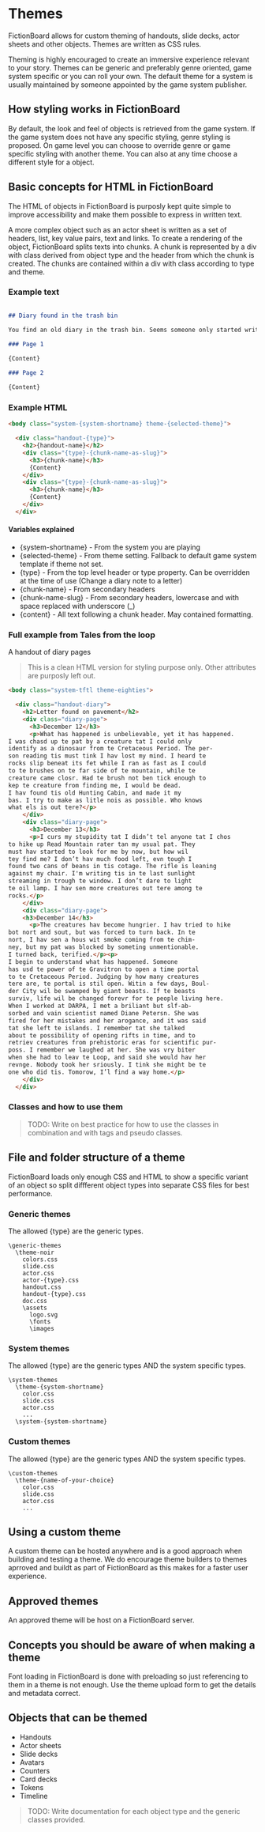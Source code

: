 # Themes

FictionBoard allows for custom theming of handouts, slide decks, actor sheets and other objects. Themes are written as CSS rules.

Theming is highly encouraged to create an immersive experience relevant to your story. Themes can be generic and preferably genre oriented, game system specific or you can roll your own. The default theme for a system is usually maintained by someone appointed by the game system publisher.
## How styling works in FictionBoard

By default, the look and feel of objects is retrieved from the game system. If the game system does not have any specific styling, genre styling is proposed. On game level you can choose to override genre or game specific styling with another theme. You can also at any time choose a different style for a object. 
## Basic concepts for HTML in FictionBoard

The HTML of objects in FictionBoard is purposly kept quite simple to improve accessibility and make them possible to express in written text.

A more complex object such as an actor sheet is written as a set of headers, list, key value pairs, text and links. To create a rendering of the object, FictionBoard splits texts into chunks. A chunk is represented by a div with class derived from object type and the header from which the chunk is created. The chunks are contained within a div with class according to type and theme.

### Example text

```Markdown

## Diary found in the trash bin

You find an old diary in the trash bin. Seems someone only started writing in it.

### Page 1
 
{Content}

### Page 2

{Content}
```

### Example HTML

```html
<body class="system-{system-shortname} theme-{selected-theme}">

  <div class="handout-{type}">
    <h2>{handout-name}</h2>
    <div class="{type}-{chunk-name-as-slug}">
      <h3>{chunk-name}</h3>
      {Content}
    </div>
    <div class="{type}-{chunk-name-as-slug}">
      <h3>{chunk-name}</h3>
      {Content}
    </div>
  </div>   

```
#### Variables explained

- {system-shortname} - From the system you are playing
- {selected-theme} - From theme setting. Fallback to default game system template if theme not set. 
- {type} - From the top level header or type property. Can be overridden at the time of use (Change a diary note to a letter)
- {chunk-name} - From secondary headers
- {chunk-name-slug} - From secondary headers, lowercase and with space replaced with underscore (\_)
- {content} - All text following a chunk header. May contained formatting.

### Full example from Tales from the loop

A handout of diary pages

> This is a clean HTML version for styling purpose only. Other attributes are purposly left out.

```html
<body class="system-tftl theme-eighties">

  <div class="handout-diary">
    <h2>Letter found on pavement</h2>
    <div class="diary-page">
      <h3>December 12</h3>
      <p>What has happened is unbelievable, yet it has happened. 
I was chasd up te pat by a creature tat I could only 
identify as a dinosaur from te Cretaceous Period. The per-
son reading tis must tink I hav lost my mind. I heard te 
rocks slip beneat its fet while I ran as fast as I could 
to te brushes on te far side of te mountain, while te 
creature came closr. Had te brush not ben tick enough to 
kep te creature from finding me, I would be dead.
I hav found tis old Hunting Cabin, and made it my 
bas. I try to make as litle nois as possible. Who knows 
what els is out tere?</p>
    </div>
    <div class="diary-page">
      <h3>December 13</h3>
      <p>I curs my stupidity tat I didn’t tel anyone tat I chos 
to hike up Read Mountain rater tan my usual pat. They 
must hav started to look for me by now, but how wil 
tey find me? I don’t hav much food left, evn tough I 
found two cans of beans in tis cotage. The rifle is leaning 
against my chair. I'm writing tis in te last sunlight 
streaming in trough te window. I don’t dare to light 
te oil lamp. I hav sen more creatures out tere among te 
rocks.</p>
    </div>
    <div class="diary-page">
    <h3>December 14</h3>
      <p>The creatures hav become hungrier. I hav tried to hike 
bot nort and sout, but was forced to turn back. In te 
nort, I hav sen a hous wit smoke coming from te chim-
ney, but my pat was blocked by someting unmentionable. 
I turned back, terified.</p><p>
I begin to understand what has happened. Someone 
has usd te power of te Gravitron to open a time portal 
to te Cretaceous Period. Judging by how many creatures 
tere are, te portal is stil open. Witin a few days, Boul-
der City wil be swamped by giant beasts. If te beasts 
surviv, life wil be changed forevr for te people living here.
When I worked at DARPA, I met a briliant but slf-ab-
sorbed and vain scientist named Diane Petersn. She was 
fired for her mistakes and her arogance, and it was said 
tat she left te islands. I remember tat she talked 
about te possibility of opening rifts in time, and to 
retriev creatures from prehistoric eras for scientific pur-
poss. I remember we laughed at her. She was vry biter 
when she had to leav te Loop, and said she would hav her 
revnge. Nobody took her sriously. I tink she might be te 
one who did tis. Tomorow, I’l find a way home.</p>
    </div>
  </div>   

```

### Classes and how to use them

> TODO: Write on best practice for how to use the classes in combination and with tags and pseudo classes.

## File and folder structure of a theme

FictionBoard loads only enough CSS and HTML to show a specific variant of an object so split diffferent object types into separate CSS files for best performance.

### Generic themes

The allowed {type} are the generic types.

```
\generic-themes
  \theme-noir
    colors.css
    slide.css
    actor.css
    actor-{type}.css
    handout.css
    handout-{type}.css
    doc.css
    \assets
      logo.svg
      \fonts
      \images
```

### System themes

The allowed {type} are the generic types AND the system specific types.

```
\system-themes
  \theme-{system-shortname}
    color.css
    slide.css
    actor.css
    ...
  \system-{system-shortname}
```

### Custom themes

The allowed {type} are the generic types AND the system specific types.

```
\custom-themes
  \theme-{name-of-your-choice}
    color.css
    slide.css
    actor.css
    ...
```

## Using a custom theme

A custom theme can be hosted anywhere and is a good approach when building and testing a theme. We do encourage theme builders to themes aprroved and buildt as part of FictionBoard as this makes for a faster user experience.

## Approved themes

An approved theme will be host on a FictionBoard server.

## Concepts you should be aware of when making a theme

Font loading in FictionBoard is done with preloading so just referencing to them in a theme is not enough. Use the theme upload form to get the details and metadata correct.

## Objects that can be themed

- Handouts
- Actor sheets
- Slide decks
- Avatars
- Counters
- Card decks
- Tokens
- Timeline

> TODO: Write documentation for each object type and the generic classes provided. 
